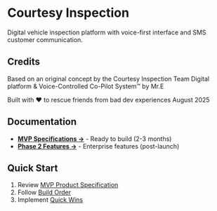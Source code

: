 # Courtesy Inspection

Digital vehicle inspection platform with voice-first interface and SMS customer communication.

## Credits

Based on an original concept by the Courtesy Inspection Team
Digital platform & Voice-Controlled Co-Pilot System™ by Mr.E

Built with ❤️ to rescue friends from bad dev experiences
August 2025

## Documentation

- **[MVP Specifications →](./docs/mvp/)** - Ready to build (2-3 months)
- **[Phase 2 Features →](./docs/phase-2/)** - Enterprise features (post-launch)

## Quick Start

1. Review [MVP Product Specification](./docs/mvp/PRODUCT_SPECIFICATION_MVP.md)
2. Follow [Build Order](./docs/mvp/BUILD_ORDER.md)
3. Implement [Quick Wins](./docs/mvp/QUICK_WINS.md)

